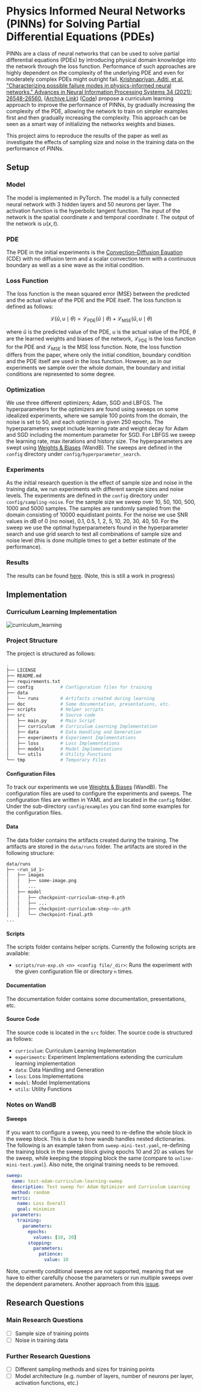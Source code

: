 # Physics Informed Neural Networks (PINNs) for Solving Partial Differential Equations (PDEs)

PINNs are a class of neural networks that can be used to solve partial differential equations (PDEs) by introducing physical domain knowledge into the network through the loss function. Performance of such approaches are highly dependent on the complexity of the underlying PDE and even for moderately complex PDEs might outright fail. [Krishnapriyan, Aditi, et al. "Characterizing possible failure modes in physics-informed neural networks." Advances in Neural Information Processing Systems 34 (2021): 26548-26560.](https://proceedings.neurips.cc/paper/2021/file/df438e5206f31600e6ae4af72f2725f1-Paper.pdf) ([Archive Link](https://arxiv.org/abs/2109.01050)) ([Code](https://github.com/a1k12/characterizing-pinns-failure-modes)) propose a curriculum learning approach to improve the performance of PINNs, by gradually increasing the complexity of the PDE, allowing the network to train on simpler examples first and then gradually increasing the complexity. This approach can be seen as a smart way of initializing the networks weights and biases.

This project aims to reproduce the results of the paper as well as investigate the effects of sampling size and noise in the training data on the performance of PINNs. 

## Setup

### Model

The model is implemented in PyTorch. The model is a fully connected neural network with 3 hidden layers and 50 neurons per layer. The activation function is the hyperbolic tangent function. The input of the network is the spatial coordinate $`x`$ and temporal coordinate $`t`$. The output of the network is $`u(x, t)`$.

### PDE

The PDE in the initial experiments is the [Convection–Diffusion Equation](https://en.wikipedia.org/wiki/Convection%E2%80%93diffusion_equation) (CDE) with no diffusion term and a scalar convection term with a continuous boundary as well as a sine wave as the initial condition.

### Loss Function

The loss function is the mean squared error (MSE) between the predicted and the actual value of the PDE and the PDE itself. The loss function is defined as follows:

```math 
\mathcal{L}(\hat u, u \mid \theta) = \mathcal{L}_{\text{PDE}}(\hat u \mid \theta) + \mathcal{L}_{\text{MSE}}(\hat u, u \mid \theta)
```

where $`\hat u`$ is the predicted value of the PDE, $`u`$ is the actual value of the PDE, $`\theta`$ are the learned weights and biases of the network, $`\mathcal{L}_{\text{PDE}}`$ is the loss function for the PDE and $`\mathcal{L}_{\text{MSE}}`$ is the MSE loss function.
Note, the loss function differs from the paper, where only the initial condition, boundary condition and the PDE itself are used in the loss function. However, as in our experiments we sample over the whole domain, the boundary and initial conditions are represented to some degree.

### Optimization

We use three different optimizers; Adam, SGD and LBFGS. The hyperparameters for the optimizers are found using sweeps on some idealized experiments, where we sample 100 points from the domain, the noise is set to 50, and each optimizer is given 250 epochs. The hyperparameters swept include learning rate and weight decay for Adam and SGD including the momentum parameter for SGD. For LBFGS we sweep the learning rate, max iterations and history size. The hyperparameters are swept using [Weights & Biases](https://wandb.ai/site) (WandB). The sweeps are defined in the `config` directory under `config/hyperparameter_search`.

### Experiments

As the initial research question is the effect of sample size and noise in the training data, we run experiments with different sample sizes and noise levels. The experiments are defined in the `config` directory under `config/sampling-noise`. For the sample size we sweep over 10, 50, 100, 500, 1000 and 5000 samples. The samples are randomly sampled from the domain consisting of 10000 equidistant points. For the noise we use SNR values in dB of 0 (no noise), 0.1, 0.5, 1, 2, 5, 10, 20, 30, 40, 50.
For the sweep we use the optimal hyperparameters found in the hyperparameter search and use grid search to test all combinations of sample size and noise level (this is done multiple times to get a better estimate of the performance).

### Results

The results can be found [here](https://wandb.ai/singing-kangaroo/Curriculum%20Learning%20Convection%20Equation/workspace?workspace=user-serge-kotchourko). (Note, this is still a work in progress)

## Implementation

### Curriculum Learning Implementation

![curriculum_learning](doc/img/curriculum_loop.drawio.png)

### Project Structure

The project is structured as follows:

```bash
.
├── LICENSE
├── README.md
├── requirements.txt
├── config          # Configuration files for training
├── data            
│   └── runs        # Artifacts created during learning
├── doc             # Some documentation, presentations, etc.            
├── scripts         # Helper scripts
├── src             # Source code
│   ├── main.py     # Main Script
│   ├── curriculum  # Curriculum Learning Implementation
│   ├── data        # Data Handling and Generation
│   ├── experiments # Experiment Implementations
│   ├── loss        # Loss Implementations
│   ├── models      # Model Implementations
│   └── utils       # Utility Functions
└── tmp             # Temporary Files
```

#### Configuration Files

To track our experiments we use [Weights & Biases](https://wandb.ai/site) (WandB). The configuration files are used to configure the experiments and sweeps. The configuration files are written in YAML and are located in the `config` folder. Under the sub-directory `config/examples` you can find some examples for the configuration files.

#### Data

The data folder contains the artifacts created during the training. The artifacts are stored in the `data/runs` folder. The artifacts are stored in the following structure:

```bash
data/runs
├── <run_id_1>
│   ├── images
│   │   ├── some-image.png
│   │   ...
│   ├── model
│   │   ├── checkpoint-curriculum-step-0.pth
│   │   ├── ...
│   │   ├── checkpoint-curriculum-step-<n>.pth
│   │   └── checkpoint-final.pth
...
```

#### Scripts

The scripts folder contains helper scripts. Currently the following scripts are available:

- `scripts/run-exp.sh <n> <config file/_dir>`: Runs the experiment with the given configuration file or directory `n` times.

#### Documentation

The documentation folder contains some documentation, presentations, etc.

#### Source Code

The source code is located in the `src` folder. The source code is structured as follows:

- `curriculum`: Curriculum Learning Implementation
- `experiments`: Experiment Implementations extending the curriculum learning implementation
- `data`: Data Handling and Generation
- `loss`: Loss Implementations
- `model`: Model Implementations
- `utils`: Utility Functions

### Notes on WandB

#### Sweeps

If you want to configure a sweep, you need to re-define the whole block in the sweep block. This is due to how wandb handles nested dictionaries. 
The following is an example taken from `sweep-mini-test.yaml`, re-defining the training block in the sweep block giving epochs 10 and 20 as values for the sweep, while keeping the stopping block the same (compare to `online-mini-test.yaml`). Also note, the original training needs to be removed.

```yaml
sweep:
  name: test-adam-curriculum-learning-sweep
  description: Test sweep for Adam Optimizer and Curriculum Learning
  method: random
  metric:
    name: Loss Overall
    goal: minimize
  parameters:
    training:
      parameters:
        epochs:
          values: [10, 20]
        stopping:
          parameters:
            patience:
              value: 10
```

Note, currently conditional sweeps are not supported, meaning that we have to either carefully choose the parameters or run multiple sweeps over the dependent parameters. Another approach from this [issue](https://github.com/wandb/wandb/issues/1487).

## Research Questions

### Main Research Questions

- [ ] Sample size of training points
- [ ] Noise in training data

### Further Research Questions

- [ ] Different sampling methods and sizes for training points
- [ ] Model architecture (e.g. number of layers, number of neurons per layer, activation functions, etc.)
